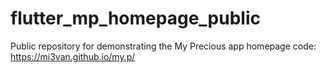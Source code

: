 # flutter_mp_homepage_public
Public repository for demonstrating the My Precious app homepage code: https://mi3van.github.io/my.p/
